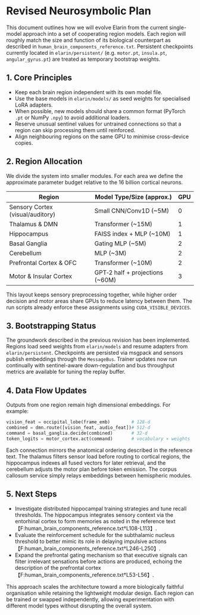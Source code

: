 # Revised Neurosymbolic Plan

This document outlines how we will evolve Elarin from the current single-model approach into a set of cooperating region models. Each region will roughly match the size and function of its biological counterpart as described in `human_brain_components_reference.txt`. Persistent checkpoints currently located in `elarin/persistent/` (e.g. `motor.pt`, `insula.pt`, `angular_gyrus.pt`) are treated as temporary bootstrap weights.

## 1. Core Principles

- Keep each brain region independent with its own model file.
- Use the base models in `elarin/models/` as seed weights for specialised LoRA adapters.
- When possible, new models should share a common format (PyTorch `.pt` or NumPy `.npy`) to avoid additional loaders.
- Reserve unusual sentinel values for untrained connections so that a region can skip processing them until reinforced.
- Align neighbouring regions on the same GPU to minimise cross-device copies.

## 2. Region Allocation

We divide the system into smaller modules. For each area we define the approximate parameter budget relative to the 16 billion cortical neurons.

| Region                      | Model Type/Size (approx.) | GPU |
|-----------------------------|---------------------------|-----|
| Sensory Cortex (visual/auditory) | Small CNN/Conv1D (~5M) | 0 |
| Thalamus & DMN              | Transformer (~15M)        | 1 |
| Hippocampus                 | FAISS index + MLP (~10M)  | 1 |
| Basal Ganglia               | Gating MLP (~5M)          | 2 |
| Cerebellum                  | MLP (~3M)                 | 2 |
| Prefrontal Cortex & OFC     | Transformer (~10M)        | 2 |
| Motor & Insular Cortex      | GPT‑2 half + projections (~60M) | 3 |

This layout keeps sensory preprocessing together, while higher order decision and motor areas share GPUs to reduce latency between them. The run scripts already enforce these assignments using ``CUDA_VISIBLE_DEVICES``.

## 3. Bootstrapping Status

The groundwork described in the previous revision has been implemented. Regions
load seed weights from ``elarin/models`` and resume adapters from
``elarin/persistent``. Checkpoints are persisted via msgpack and sensors publish
embeddings through the ``MessageBus``. Trainer updates now run continually with
sentinel-aware down-regulation and bus throughput metrics are available for
tuning the replay buffer.

## 4. Data Flow Updates

Outputs from one region remain high dimensional embeddings. For example:

```python
vision_feat = occipital_lobe(frame_emb)        # 128‑d
combined = dmn.route([vision_feat, audio_feat])# 512‑d
command = basal_ganglia.decide(combined)       # 32‑d
token_logits = motor_cortex.act(command)       # vocabulary × weights
```

Each connection mirrors the anatomical ordering described in the reference text. The thalamus filters sensor load before routing to cortical regions, the hippocampus indexes all fused vectors for later retrieval, and the cerebellum adjusts the motor plan before token emission. The corpus callosum service simply relays embeddings between hemispheric modules.

## 5. Next Steps

- Investigate distributed hippocampal training strategies and tune recall
  thresholds.  The hippocampus integrates sensory context via the entorhinal
  cortex to form memories as noted in the reference text【F:human_brain_components_reference.txt†L108-L113】.
- Evaluate the reinforcement schedule for the subthalamic nucleus threshold to
  better mimic its role in delaying impulsive actions【F:human_brain_components_reference.txt†L246-L250】.
- Expand the prefrontal gating mechanism so that executive signals can filter
  irrelevant sensations before actions are produced, echoing the description of
  the prefrontal cortex【F:human_brain_components_reference.txt†L53-L56】.

This approach scales the architecture toward a more biologically faithful organisation while retaining the lightweight modular design. Each region can be trained or swapped independently, allowing experimentation with different model types without disrupting the overall system.

